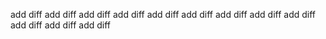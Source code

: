 add diff
add diff
add diff
add diff
add diff
add diff
add diff
add diff
add diff
add diff
add diff
add diff
